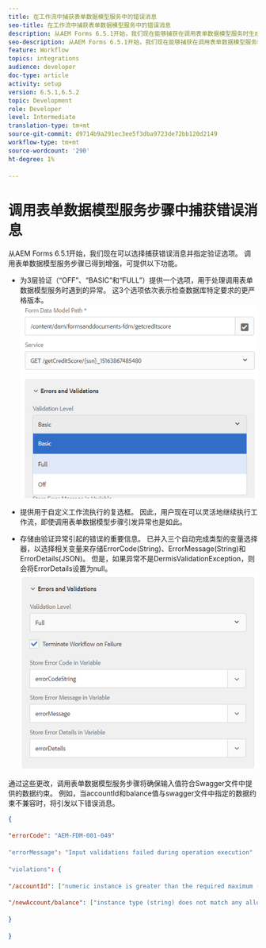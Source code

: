 ```yaml
---
title: 在工作流中捕获表单数据模型服务中的错误消息
seo-title: 在工作流中捕获表单数据模型服务中的错误消息
description: 从AEM Forms 6.5.1开始，我们现在能够捕获在调用表单数据模型服务时生成的错误消息，这是AEM工作流中的一个步骤。 工作流.
seo-description: 从AEM Forms 6.5.1开始，我们现在能够捕获在调用表单数据模型服务时生成的错误消息，这是AEM工作流中的一个步骤。 工作流.
feature: Workflow
topics: integrations
audience: developer
doc-type: article
activity: setup
version: 6.5.1,6.5.2
topic: Development
role: Developer
level: Intermediate
translation-type: tm+mt
source-git-commit: d9714b9a291ec3ee5f3dba9723de72bb120d2149
workflow-type: tm+mt
source-wordcount: '290'
ht-degree: 1%

---
```



# 调用表单数据模型服务步骤中捕获错误消息

从AEM Forms 6.5.1开始，我们现在可以选择捕获错误消息并指定验证选项。 调用表单数据模型服务步骤已得到增强，可提供以下功能。

* 为3层验证（“OFF”、“BASIC”和“FULL”）提供一个选项，用于处理调用表单数据模型服务时遇到的异常。 这3个选项依次表示检查数据库特定要求的更严格版本。
   ![验证级别](assets/validation-level.PNG)

* 提供用于自定义工作流执行的复选框。 因此，用户现在可以灵活地继续执行工作流，即使调用表单数据模型步骤引发异常也是如此。

* 存储由验证异常引起的错误的重要信息。 已并入三个自动完成类型的变量选择器，以选择相关变量来存储ErrorCode(String)、ErrorMessage(String)和ErrorDetails(JSON)。 但是，如果异常不是DermisValidationException，则会将ErrorDetails设置为null。
   ![捕获错误消息](assets/fdm-error-details.PNG)

通过这些更改，调用表单数据模型服务步骤将确保输入值符合Swagger文件中提供的数据约束。 例如，当accountId和balance值与swagger文件中指定的数据约束不兼容时，将引发以下错误消息。

```json
{

"errorCode": "AEM-FDM-001-049"

"errorMessage": "Input validations failed during operation execution"

"violations": {

"/accountId": ["numeric instance is greater than the required maximum (maximum: 20, found: 97)"],

"/newAccount/balance": ["instance type (string) does not match any allowed primitive type (allowed: [\"integer\",\"number\"])"]

}

}
```


